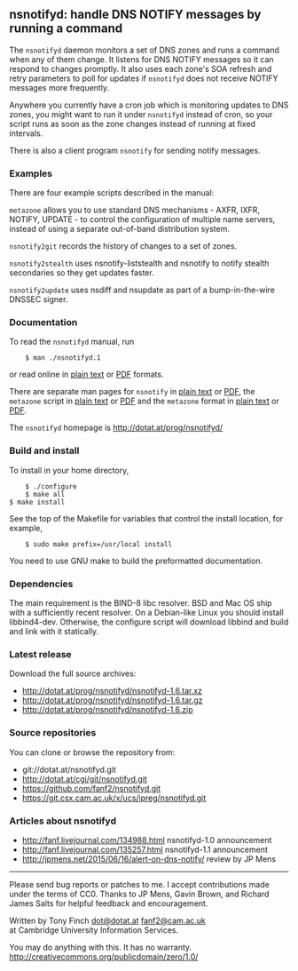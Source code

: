 nsnotifyd: handle DNS NOTIFY messages by running a command
----------------------------------------------------------

The `nsnotifyd` daemon monitors a set of DNS zones and runs a command
when any of them change. It listens for DNS NOTIFY messages so it can
respond to changes promptly. It also uses each zone's SOA refresh and
retry parameters to poll for updates if `nsnotifyd` does not receive
NOTIFY messages more frequently.

Anywhere you currently have a cron job which is monitoring updates to
DNS zones, you might want to run it under `nsnotifyd` instead of cron,
so your script runs as soon as the zone changes instead of running at
fixed intervals.

There is also a client program `nsnotify` for sending notify messages.

### Examples

There are four example scripts described in the manual:

`metazone` allows you to use standard DNS mechanisms - AXFR, IXFR,
NOTIFY, UPDATE - to control the configuration of multiple name
servers, instead of using a separate out-of-band distribution system.

`nsnotify2git` records the history of changes to a set of zones.

`nsnotify2stealth` uses nsnotify-liststealth and nsnotify to
notify stealth secondaries so they get updates faster.

`nsnotify2update` uses nsdiff and nsupdate as part of a bump-in-the-wire
DNSSEC signer.

### Documentation

To read the `nsnotifyd` manual, run

        $ man ./nsnotifyd.1

or read online in [plain text](http://dotat.at/prog/nsnotifyd/nsnotifyd.1.txt)
or [PDF](http://dotat.at/prog/nsnotifyd/nsnotifyd.1.pdf) formats.

There are separate man pages for `nsnotify`
in [plain text](http://dotat.at/prog/nsnotifyd/nsnotify.1.txt)
or [PDF](http://dotat.at/prog/nsnotifyd/nsnotify.1.pdf),
the `metazone` script
in [plain text](http://dotat.at/prog/nsnotifyd/metazone.1.txt)
or [PDF](http://dotat.at/prog/nsnotifyd/metazone.1.pdf)
and the `metazone` format
in [plain text](http://dotat.at/prog/nsnotifyd/metazone.5.txt)
or [PDF](http://dotat.at/prog/nsnotifyd/metazone.5.pdf).

The `nsnotifyd` homepage is <http://dotat.at/prog/nsnotifyd/>

### Build and install

To install in your home directory,

        $ ./configure
        $ make all
	$ make install

See the top of the Makefile for variables that control the install
location, for example,

        $ sudo make prefix=/usr/local install

You need to use GNU make to build the preformatted documentation.

### Dependencies

The main requirement is the BIND-8 libc resolver. BSD and Mac OS ship
with a sufficiently recent resolver. On a Debian-like Linux you should
install libbind4-dev. Otherwise, the configure script will download
libbind and build and link with it statically.

### Latest release

Download the full source archives:

* <http://dotat.at/prog/nsnotifyd/nsnotifyd-1.6.tar.xz>
* <http://dotat.at/prog/nsnotifyd/nsnotifyd-1.6.tar.gz>
* <http://dotat.at/prog/nsnotifyd/nsnotifyd-1.6.zip>

### Source repositories

You can clone or browse the repository from:

* git://dotat.at/nsnotifyd.git
* <http://dotat.at/cgi/git/nsnotifyd.git>
* <https://github.com/fanf2/nsnotifyd.git>
* <https://git.csx.cam.ac.uk/x/ucs/ipreg/nsnotifyd.git>

### Articles about nsnotifyd

* <http://fanf.livejournal.com/134988.html> nsnotifyd-1.0 announcement
* <http://fanf.livejournal.com/135257.html> nsnotifyd-1.1 announcement
* <http://jpmens.net/2015/06/16/alert-on-dns-notify/> review by JP Mens

----------------------------------------------------------------

Please send bug reports or patches to me. I accept contributions made
under the terms of CC0. Thanks to JP Mens, Gavin Brown, and Richard
James Salts for helpful feedback and encouragement.

Written by Tony Finch <dot@dotat.at> <fanf2@cam.ac.uk>  
at Cambridge University Information Services.

You may do anything with this. It has no warranty.  
<http://creativecommons.org/publicdomain/zero/1.0/>
